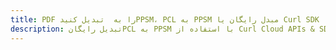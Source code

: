 ---title: PDF را به  تبدیل کنیدPPSM، PCL به PPSM مبدل رایگان یا Curl SDKdescription: تبدیل رایگانPCL به PPSM با استفاده از Curl Cloud APIs & SDK همچنین اسناد PDF را در Cloud ایجاد، ویرایش و رندر کنید.---